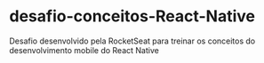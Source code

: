 # desafio-conceitos-React-Native
Desafio desenvolvido pela RocketSeat para treinar os conceitos do desenvolvimento mobile do React Native
